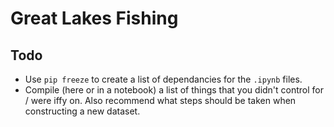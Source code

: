 # Great Lakes Fishing
## Todo
- Use `pip freeze` to create a list of dependancies for the `.ipynb` files.
- Compile (here or in a notebook) a list of things that you didn't control for / were iffy on. Also recommend what steps should be taken when constructing a new dataset. 
